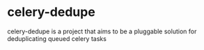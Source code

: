 # celery-dedupe

celery-dedupe is a project that aims to be a pluggable solution for deduplicating queued celery tasks

